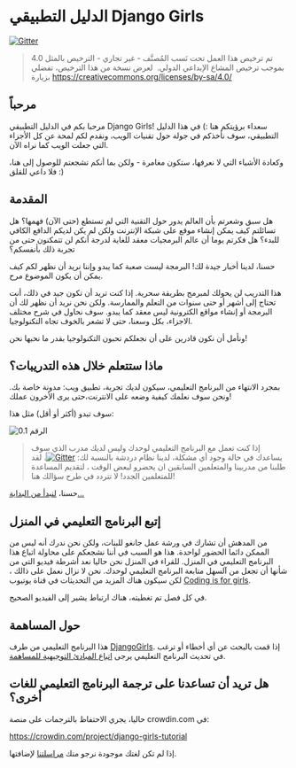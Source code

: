 # الدليل التطبيقي Django Girls

[![Gitter](https://badges.gitter.im/DjangoGirls/tutorial.svg)](https://gitter.im/DjangoGirls/tutorial)

> تم ترخيص هذا العمل تحت نَسب المُصنَّف - غير تجاري - الترخيص بالمثل 4.0 بموجب ترخيص المشاع الإبداعي الدولي.  لعرض نسخة من هذا الترخيص، تفضلي بزيارة https://creativecommons.org/licenses/by-sa/4.0/

## مرحباً

مرحبا بكم في الدليل التطبيقي Django Girls! سعداء برؤيتكم هنا :) في هذا الدليل التطبيقي، سوف نأخذكم في جولة حول تقنيات الويب، ونقدم لكم لمحة عن كل الأجزاء التي جعلت الويب كما نراه الآن.

وكعادة الأشياء التي لا نعرفها، ستكون مغامرة - ولكن بما أنكم تشجعتم للوصول إلى هنا، فلا داعي للقلق :)

## المقدمة

هل سبق وشعرتم بأن العالم يدور حول التقنية التي لم تستطع (حتى الآن) فهمها؟ هل تسائلتم كيف يمكن إنشاء موقع على شبكة الإنترنت ولكن لم يكن لديكم الدافع الكافي للبدء؟ هل فكرتم يوما أن عالم البرمجيات معقد للغاية لدرجة أنكم لن تتمكنون حتى من تجربة ذلك بأنفسكم؟

حسنا، لدينا أخبار جيدة لك! البرمجة ليست صعبة كما يبدو وإننا نريد أن نظهر لكم كيف يمكن أن يكون الموضوع مرح.

هذا التدريب لن يحولك لمبرمج بطريقة سحرية. إذا كنت تريد أن تكون جيد في ذلك، أنت تحتاج إلى أشهر أو حتى سنوات من التعلم والممارسة. ولكن نحن نريد أن نظهر لك أن البرمجة أو إنشاء مواقع الكترونية ليس معقد كما يبدو. سوف نحاول في شرح مختلف الاجزاء، بكل وسعنا، حتى لا تشعر بالخوف تجاه التكنولوجيا.

ونأمل أن نكون قادرين على أن نجعلكم تحبون التكنولوجيا بقدر ما نحبها نحن!

## ماذا ستتعلم خلال هذه التدريبات؟

بمجرد الانتهاء من البرنامج التعليمي، سيكون لديك تجربة، تطبيق ويب: مدونة خاصة بك. ونحن سوف نعلمك كيفية وضعه على الانترنت،حتى يرى الأخرون عملك!

سوف تبدو (أكثر أو أقل) مثل هذا:

![الرقم 0.1](images/application.png)

> إذا كنت تعمل مع البرنامج التعليمي لوحدك وليس لديك مدرب الذي سوف يساعدك في حالة وجود أي مشكلة، لدينا نظام دردشة بالنسبة لك: [![Gitter](https://badges.gitter.im/DjangoGirls/tutorial.svg)](https://gitter.im/DjangoGirls/tutorial). لقد طلبنا من مدربينا والمتعلمين السابقين ان يحضرو لبعض الوقت ، لتقديم المساعدة للمتعلمين الجدد! لا تتردد في طرح سؤالك هنا!

حسنا، [ لنبدأ من البداية... ](./how_the_internet_works/README.md)

## إتبع البرنامج التعليمي في المنزل

من المدهش أن تشارك في ورشة عمل جانغو للبنات، ولكن نحن ندرك أنه ليس من الممكن دائما الحضور لواحدة. هذا هو السبب في أننا نشجعكم على محاولة اتباع هذا البرنامج التعليمي في المنزل. للقراء في المنزل نحن حاليا نعد أشرطة فيديو التي من شأنها أن تجعل من آلسهل متابعة البرنامج التعليمي لوحدك. نحن لا نزال نعمل على ذالك ، لكن سيكون هناك المزيد من التحديثات في قناة يوتيوب [Coding is for girls](https://www.youtube.com/channel/UC0hNd2uW8jTR5K3KBzRuG2A/feed).

في كل فصل تم تغطيته، هناك ارتباط يشير إلى الفيديو الصحيح.

## حول المساهمة

هذا البرنامج التعليمي من طرف [DjangoGirls](https://djangogirls.org/). إذا قمت بالبحث عن أي أخطاء أو ترغب في تحديث البرنامج التعليمي يرجى [اتباع المبادئ التوجيهية للمساهمة](https://github.com/DjangoGirls/tutorial/blob/master/README.md).

## هل تريد أن تساعدنا على ترجمة البرنامج التعليمي للغات أخرى؟

حاليا، يجري الاحتفاظ بالترجمات على منصة crowdin.com في:

https://crowdin.com/project/django-girls-tutorial

إذا لم تكن لغتك موجودة نرجو منك [مراسلتنا](https://github.com/DjangoGirls/tutorial/issues/new) لإضافتها.